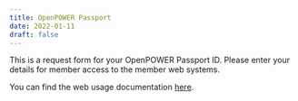 ```yaml
---
title: OpenPOWER Passport
date: 2022-01-11
draft: false
---
```


This is a request form for your OpenPOWER Passport ID.
Please enter your details for member access to the member web systems.  

You can find the web usage documentation [here](https://files.openpower.foundation/s/Sj756P5B39T7XnP).  

